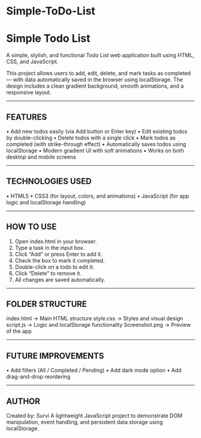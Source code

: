 # Simple-ToDo-List
Simple Todo List
================

A simple, stylish, and functional Todo List web application built using HTML, CSS, and JavaScript.

This project allows users to add, edit, delete, and mark tasks as completed — with data automatically saved in the browser using localStorage. The design includes a clean gradient background, smooth animations, and a responsive layout.

----------------------------------------------------
FEATURES
----------------------------------------------------
• Add new todos easily (via Add button or Enter key)
• Edit existing todos by double-clicking
• Delete todos with a single click
• Mark todos as completed (with strike-through effect)
• Automatically saves todos using localStorage
• Modern gradient UI with soft animations
• Works on both desktop and mobile screens

----------------------------------------------------
TECHNOLOGIES USED
----------------------------------------------------
• HTML5
• CSS3 (for layout, colors, and animations)
• JavaScript (for app logic and localStorage handling)

----------------------------------------------------
HOW TO USE
----------------------------------------------------
1. Open index.html in your browser.
2. Type a task in the input box.
3. Click “Add” or press Enter to add it.
4. Check the box to mark it completed.
5. Double-click on a todo to edit it.
6. Click “Delete” to remove it.
7. All changes are saved automatically.

----------------------------------------------------
FOLDER STRUCTURE
----------------------------------------------------
index.html      → Main HTML structure
style.css       → Styles and visual design
script.js       → Logic and localStorage functionality
Screenshot.png  → Preview of the app

----------------------------------------------------
FUTURE IMPROVEMENTS
----------------------------------------------------
• Add filters (All / Completed / Pending)
• Add dark mode option
• Add drag-and-drop reordering

----------------------------------------------------
AUTHOR
----------------------------------------------------
Created by: Survi
A lightweight JavaScript project to demonstrate DOM manipulation,
event handling, and persistent data storage using localStorage.

